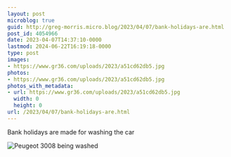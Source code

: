 ```yaml
---
layout: post
microblog: true
guid: http://greg-morris.micro.blog/2023/04/07/bank-holidays-are.html
post_id: 4054966
date: 2023-04-07T14:37:10-0000
lastmod: 2024-06-22T16:19:18-0000
type: post
images:
- https://www.gr36.com/uploads/2023/a51cd62db5.jpg
photos:
- https://www.gr36.com/uploads/2023/a51cd62db5.jpg
photos_with_metadata:
- url: https://www.gr36.com/uploads/2023/a51cd62db5.jpg
  width: 0
  height: 0
url: /2023/04/07/bank-holidays-are.html
---
```

Bank holidays are made for washing the car

![Peugeot 3008 being washed ](https://www.gr36.com/uploads/2023/a51cd62db5.jpg)
